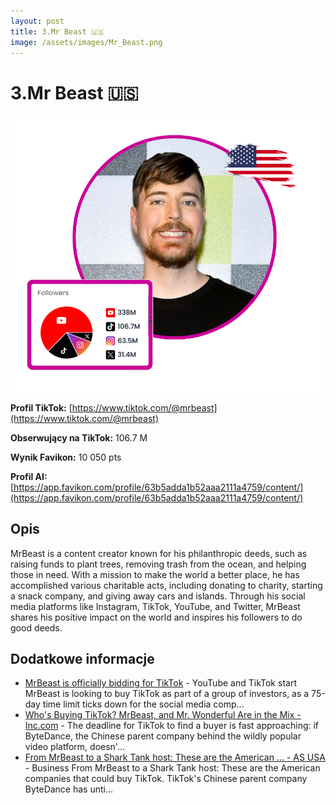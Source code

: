 ```yaml
---
layout: post
title: 3.Mr Beast 🇺🇸
image: /assets/images/Mr_Beast.png
---
```


# 3.Mr Beast 🇺🇸

![3.Mr Beast 🇺🇸](/assets/images/Mr_Beast.png)

**Profil TikTok:** [https://www.tiktok.com/@mrbeast](https://www.tiktok.com/@mrbeast)

**Obserwujący na TikTok:** 106.7 M

**Wynik Favikon:** 10 050 pts

**Profil AI:** [https://app.favikon.com/profile/63b5adda1b52aaa2111a4759/content/](https://app.favikon.com/profile/63b5adda1b52aaa2111a4759/content/)

## Opis

MrBeast is a content creator known for his philanthropic deeds, such as raising funds to plant trees, removing trash from the ocean, and helping those in need. With a mission to make the world a better place, he has accomplished various charitable acts, including donating to charity, starting a snack company, and giving away cars and islands. Through his social media platforms like Instagram, TikTok, YouTube, and Twitter, MrBeast shares his positive impact on the world and inspires his followers to do good deeds.

## Dodatkowe informacje

- [MrBeast is officially bidding for TikTok](https://www.cnn.com/2025/01/21/business/mr-beast-buy-tiktok-ceo/index.html) - YouTube and TikTok start MrBeast is looking to buy TikTok as part of a group of investors, as a 75-day time limit ticks down for the social media comp...
- [Who's Buying TikTok? MrBeast, and Mr. Wonderful Are in the Mix - Inc.com](https://www.inc.com/brian-contreras/tiktok-buyer-billionaires-mrbeast-mr-wonderful-elon-musk-trump-reid-rasner/91170022) - The deadline for TikTok to find a buyer is fast approaching: if ByteDance, the Chinese parent company behind the wildly popular video platform, doesn'...
- [From MrBeast to a Shark Tank host: These are the American ... - AS USA](https://en.as.com/latest_news/from-mrbeast-to-a-shark-tank-host-these-are-the-american-companies-that-could-buy-tiktok-n/) - Business From MrBeast to a Shark Tank host: These are the American companies that could buy TikTok. TikTok's Chinese parent company ByteDance has unti...

